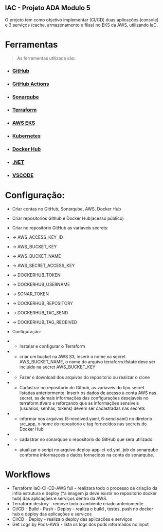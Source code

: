 ## IAC - Projeto ADA Modulo 5

O projeto tem como objetivo implementar (CI/CD) duas aplicações (console) e 3 serviços (cache, armazenamento e filas) no EKS da AWS, utilizando IaC.


# Ferramentas 

> As ferramentas utilizada são:
  
>
- ### [GitHub](https://github.com/)
- ### [GitHub Actions ](https://github.com/features/actions)
- ### [Sonarqube](https://www.sonarsource.com/products/sonarqube/)
- ### [Terraform](https://www.terraform.io/)
- ### [AWS EKS](https://aws.amazon.com/)
- ### [Kubernetes](https://kubernetes.io/)
- ### [Docker Hub](https://hub.docker.com/)
- ### [.NET](https://dotnet.microsoft.com/pt-br/)
- ### [VSCODE](https://code.visualstudio.com/)

# Configuração:
- Criar contas no GitHub, Sonarqube, AWS, Docker Hub
- Criar repositorios Github e Docker Hub(acesso público)
- Criar no repositorio GitHub as variaveis secrets:
- -> AWS_ACCESS_KEY_ID

- -> AWS_BUCKET_KEY

- -> AWS_BUCKET_NAME

- -> AWS_SECRET_ACCESS_KEY

- -> DOCKERHUB_TOKEN

- -> DOCKERHUB_USERNAME
 
- -> SONAR_TOKEN

- -> DOCKERHUB_REPOSITORY

- -> DOCKERHUB_TAG_SEND

- -> DOCKERHUB_TAG_RECEIVED

- Configuração:
- - Instalar e configurar o Terraform
- - criar um bucket na AWS S3, inserir o nome na secret AWS_BUCKET_NAME, o nome do arquivo terraform.tfstate deve ser incluido na secret AWS_BUCKET_KEY
- - Fazer o download dos arquivos do repositorio ou realizar o clone
- - Cadastrar no repositorio do Github, as variaveis do tipo secret listadas anteriormente. Inserir os dados de acesso a conta AWS nas secret, as demais informações das configurações desejaveis no terraform.tfvars e reforçando que as informações sensiveis (usuarios, senhas, tokens) devem ser cadastradas nas secrets
- - informar nos arquivos (5-received.yaml, 6-send.yaml) no diretorio src_app, o nome do repositorio e tag fornecidos nas secrets do Docker Hub
- - cadastrar no sonarqube o repositorio do GitHub que sera utilizado
- - atualizar o script  no arquivo deploy-app-ci-cd.yml, job do sonarqube conforme informaçoes e dados fornecidos na conta do sonarqube.

# Workflows
- Terraform IaC-CI-CD-AWS full - realizara todo o processo de criação da infra estrutura e deploy (*a imagem ja deve existir no repositorio docker hub) das aplicações e serviços dentro da AWS.
- Terraform destroy - remove todo o ambiente criado anteriomente.
- CI/CD - Build - Push - Deploy - realiza o build , testes, push no docker hub e deploy das aplicações e serviços
- CI/CD - Deploy - realiza o deploy das aplicações e serviços
- Get Logs by Pods-AWS - lista os logs dos pods informados no input

